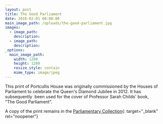 ```yaml
---
layout: post
title: The Good Parliament
date: 2016-02-01 00:00:00
main_image_path: /uploads/the-good-parliament.jpg
images:
  - image_path:
    description:
  - image_path:
    description:
_options:
  main_image_path:
    width: 1200
    height: 1200
    resize_style: contain
    mime_type: image/jpeg
---
```


This print of Portcullis House was originally commissioned by the Houses of Parliament to celebrate the Queen's Diamond Jubilee in 2012. It has subsequently&nbsp; been used for the cover of Professor Sarah Childs' book, "The Good Parliament".&nbsp;

A copy of the print remains in the [Parliamentary Collection](https://old.parliament.uk/about/art-in-parliament/news/2012/tobias-till/){: target="_blank" rel="noopener"}

